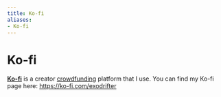 ```yaml
---
title: Ko-fi
aliases:
- Ko-fi
---
```


# Ko-fi

**[Ko-fi](https://ko-fi.com/)** is a creator [crowdfunding](../indices/crowdfunding.md) platform that I use. You can find my Ko-fi page here: https://ko-fi.com/exodrifter
